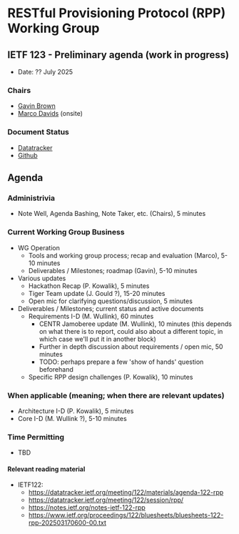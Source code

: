 
# RESTful Provisioning Protocol (RPP) Working Group

## IETF 123 - Preliminary agenda (work in progress)

* Date: ?? July 2025

<!--
* Time: ??:?? - ??:?? CEST (??:?? - ??:?? UTC)
* Room: ??

* [MeetEcho](https://meetings.conf.meetecho.com/ietf123/?session=??) full client (with video)
* [OnSiteTool](https://meetings.conf.meetecho.com/onsite123/?session=??)
-->
<!-- * [Minutes](https://codimd.ietf.org/notes-ietf-123-rpp) -->
<!--
* [Published minutes](https://notes.ietf.org/s/notes-ietf-123-rpp)
* [Zulip](https://zulip.ietf.org/#narrow/stream/rpp)
* [Upload Slides](https://datatracker.ietf.org/meeting/123/session/rpp)
-->
### Chairs

* [Gavin Brown](https://datatracker.ietf.org/person/gavin.brown@icann.org)
* [Marco Davids](https://datatracker.ietf.org/person/marco.davids@sidn.nl) (onsite)

### Document Status

* [Datatracker](https://datatracker.ietf.org/wg/rpp/documents/)
* [Github](https://github.com/ietf-wg-rpp/wg-materials/blob/main/rpp-document-status.md)
  
## Agenda

### Administrivia

* Note Well, Agenda Bashing, Note Taker, etc. (Chairs), 5 minutes
<!--
* Updates of Old Work, Chairs, 10 minutes
-->
### Current Working Group Business
* WG Operation
  - Tools and working group process; recap and evaluation (Marco), 5-10 minutes
  - Deliverables / Milestones; roadmap (Gavin), 5-10 minutes
* Various updates
  - Hackathon Recap (P. Kowalik), 5 minutes
  - Tiger Team update (J. Gould ?), 15-20 minutes
  - Open mic for clarifying questions/discussion, 5 minutes
* Deliverables / Milestones; current status and active documents
  - Requirements I-D (M. Wullink), 60 minutes
    - CENTR Jamoberee update (M. Wullink), 10 minutes (this depends on what there is to report, could also about a different topic, in which case we'll put it in another block)
    - Further in depth discussion about requirements / open mic, 50 minutes
    - TODO: perhaps prepare a few 'show of hands' question beforehand
  - Specific RPP design challenges (P. Kowalik), 10 minutes
 
### When applicable (meaning; when there are relevant updates)
  - Architecture I-D (P. Kowalik), 5 minutes
  - Core I-D (M. Wullink ?), 5-10 minutes  

### Time Permitting

* TBD

#### Relevant reading material

* IETF122:
  - https://datatracker.ietf.org/meeting/122/materials/agenda-122-rpp
  - https://datatracker.ietf.org/meeting/122/session/rpp/
  - https://notes.ietf.org/notes-ietf-122-rpp
  - https://www.ietf.org/proceedings/122/bluesheets/bluesheets-122-rpp-202503170600-00.txt
